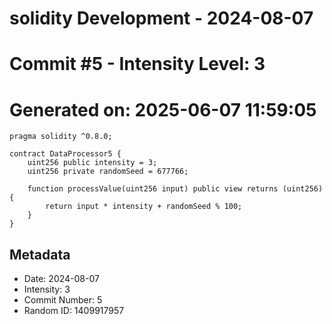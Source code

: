 ﻿# solidity Development - 2024-08-07
# Commit #5 - Intensity Level: 3
# Generated on: 2025-06-07 11:59:05
```solidity
pragma solidity ^0.8.0;

contract DataProcessor5 {
    uint256 public intensity = 3;
    uint256 private randomSeed = 677766;

    function processValue(uint256 input) public view returns (uint256) {
        return input * intensity + randomSeed % 100;
    }
}
```
## Metadata
- Date: 2024-08-07
- Intensity: 3
- Commit Number: 5
- Random ID: 1409917957
